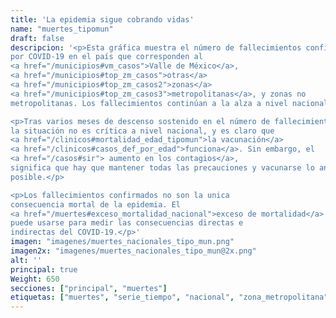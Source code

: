 ```yaml
---
title: 'La epidemia sigue cobrando vidas'
name: "muertes_tipomun"
draft: false
descripcion: '<p>Esta gráfica muestra el número de fallecimientos confirmados
por COVID-19 en el país que corresponden al
<a href="/municipios#vm_casos">Valle de México</a>,
<a href="/municipios#top_zm_casos">otras</a>
<a href="/municipios#top_zm_casos2">zonas</a>
<a href="/municipios#top_zm_casos3">metropolitanas</a>, y zonas no
metropolitanas. Los fallecimientos continúan a la alza a nivel nacional.</p>

<p>Tras varios meses de descenso sostenido en el número de fallecimientos
la situación no es crítica a nivel nacional, y es claro que
<a href="/clinicos#mortalidad_edad_tipomun">la vacunación</a>
<a href="/clinicos#casos_def_por_edad">funciona</a>. Sin embargo, el
<a href="/casos#sir"> aumento en los contagios</a>,
significa que hay que mantener todas las precauciones y vacunarse lo antes
posible.</p>

<p>Los fallecimientos confirmados no son la unica
consecuencia mortal de la epidemia. El
<a href="/muertes#exceso_mortalidad_nacional">exceso de mortalidad</a>
puede usarse para medir las consecuencias directas e
indirectas del COVID-19.</p>'
imagen: "imagenes/muertes_nacionales_tipo_mun.png"
imagen2x: "imagenes/muertes_nacionales_tipo_mun@2x.png"
alt: ''
principal: true
Weight: 650
secciones: ["principal", "muertes"]
etiquetas: ["muertes", "serie_tiempo", "nacional", "zona_metropolitana"]
---
```

